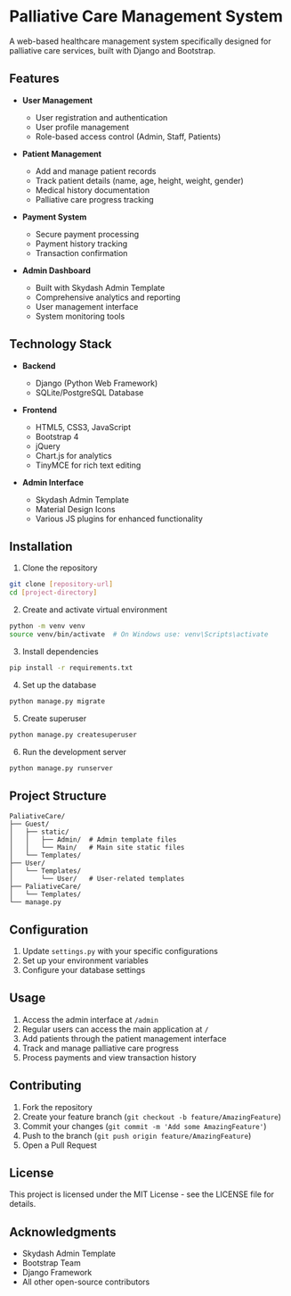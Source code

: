 # Palliative Care Management System

A web-based healthcare management system specifically designed for palliative care services, built with Django and Bootstrap.

## Features

- **User Management**
  - User registration and authentication
  - User profile management
  - Role-based access control (Admin, Staff, Patients)

- **Patient Management**
  - Add and manage patient records
  - Track patient details (name, age, height, weight, gender)
  - Medical history documentation
  - Palliative care progress tracking

- **Payment System**
  - Secure payment processing
  - Payment history tracking
  - Transaction confirmation

- **Admin Dashboard**
  - Built with Skydash Admin Template
  - Comprehensive analytics and reporting
  - User management interface
  - System monitoring tools

## Technology Stack

- **Backend**
  - Django (Python Web Framework)
  - SQLite/PostgreSQL Database

- **Frontend**
  - HTML5, CSS3, JavaScript
  - Bootstrap 4
  - jQuery
  - Chart.js for analytics
  - TinyMCE for rich text editing

- **Admin Interface**
  - Skydash Admin Template
  - Material Design Icons
  - Various JS plugins for enhanced functionality

## Installation

1. Clone the repository
```bash
git clone [repository-url]
cd [project-directory]
```

2. Create and activate virtual environment
```bash
python -m venv venv
source venv/bin/activate  # On Windows use: venv\Scripts\activate
```

3. Install dependencies
```bash
pip install -r requirements.txt
```

4. Set up the database
```bash
python manage.py migrate
```

5. Create superuser
```bash
python manage.py createsuperuser
```

6. Run the development server
```bash
python manage.py runserver
```

## Project Structure

```
PaliativeCare/
├── Guest/
│   ├── static/
│   │   ├── Admin/  # Admin template files
│   │   └── Main/   # Main site static files
│   └── Templates/
├── User/
│   └── Templates/
│       └── User/   # User-related templates
├── PaliativeCare/
│   └── Templates/
└── manage.py
```

## Configuration

1. Update `settings.py` with your specific configurations
2. Set up your environment variables
3. Configure your database settings

## Usage

1. Access the admin interface at `/admin`
2. Regular users can access the main application at `/`
3. Add patients through the patient management interface
4. Track and manage palliative care progress
5. Process payments and view transaction history

## Contributing

1. Fork the repository
2. Create your feature branch (`git checkout -b feature/AmazingFeature`)
3. Commit your changes (`git commit -m 'Add some AmazingFeature'`)
4. Push to the branch (`git push origin feature/AmazingFeature`)
5. Open a Pull Request

## License

This project is licensed under the MIT License - see the LICENSE file for details.

## Acknowledgments

- Skydash Admin Template
- Bootstrap Team
- Django Framework
- All other open-source contributors
